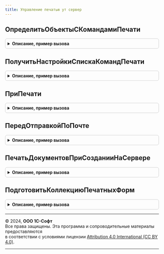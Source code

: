 ```yaml
---
title: Управление печатью ут сервер
---
```



## ОпределитьОбъектыСКомандамиПечати
<details style="margin: 1em 0; padding: 0.5em; border: 1px solid #ccc; border-radius: 6px;">

<summary style="font-weight: bold; cursor: pointer;">Описание, пример вызова</summary>

```bsl

// см. УправлениеПечатьюПереопределяемый.ПриОпределенииОбъектовСКомандамиПечати
Процедура ОпределитьОбъектыСКомандамиПечати(СписокОбъектов) Экспорт
```

Пример вызова
```bsl
УправлениеПечатьюУТСервер.ОпределитьОбъектыСКомандамиПечати(СписокОбъектов) 
```
</details>

## ПолучитьНастройкиСпискаКомандПечати
<details style="margin: 1em 0; padding: 0.5em; border: 1px solid #ccc; border-radius: 6px;">

<summary style="font-weight: bold; cursor: pointer;">Описание, пример вызова</summary>

```bsl

// см. УправлениеПечатьюПереопределяемый.ПриПолученииНастроекСпискаКомандПечати
Процедура ПолучитьНастройкиСпискаКомандПечати(НастройкиСписка) Экспорт
```

Пример вызова
```bsl
УправлениеПечатьюУТСервер.ПолучитьНастройкиСпискаКомандПечати(НастройкиСписка) 
```
</details>

## ПриПечати
<details style="margin: 1em 0; padding: 0.5em; border: 1px solid #ccc; border-radius: 6px;">

<summary style="font-weight: bold; cursor: pointer;">Описание, пример вызова</summary>

```bsl

// cм. УправлениеПечатьюПереопределяемый.ПриПечати
Процедура ПриПечати(МассивОбъектов, ПараметрыПечати, КоллекцияПечатныхФорм, ОбъектыПечати, ПараметрыВывода) Экспорт
```

Пример вызова
```bsl
УправлениеПечатьюУТСервер.ПриПечати(МассивОбъектов, ПараметрыПечати, КоллекцияПечатныхФорм, ОбъектыПечати, ПараметрыВывода) 
```
</details>

## ПередОтправкойПоПочте
<details style="margin: 1em 0; padding: 0.5em; border: 1px solid #ccc; border-radius: 6px;">

<summary style="font-weight: bold; cursor: pointer;">Описание, пример вызова</summary>

```bsl

// cм. УправлениеПечатьюПереопределяемый.ПередОтправкойПоПочте
Процедура ПередОтправкойПоПочте(ПараметрыОтправки, ПараметрыВывода, ОбъектыПечати, ПечатныеФормы) Экспорт
```

Пример вызова
```bsl
УправлениеПечатьюУТСервер.ПередОтправкойПоПочте(ПараметрыОтправки, ПараметрыВывода, ОбъектыПечати, ПечатныеФормы) 
```
</details>

## ПечатьДокументовПриСозданииНаСервере
<details style="margin: 1em 0; padding: 0.5em; border: 1px solid #ccc; border-radius: 6px;">

<summary style="font-weight: bold; cursor: pointer;">Описание, пример вызова</summary>

```bsl

// см. УправлениеПечатьюПереопределяемый.ПечатьДокументовПриСозданииНаСервере
Процедура ПечатьДокументовПриСозданииНаСервере(Форма, Отказ, СтандартнаяОбработка) Экспорт
```

Пример вызова
```bsl
УправлениеПечатьюУТСервер.ПечатьДокументовПриСозданииНаСервере(Форма, Отказ, СтандартнаяОбработка) 
```
</details>

## ПодготовитьКоллекциюПечатныхФорм
<details style="margin: 1em 0; padding: 0.5em; border: 1px solid #ccc; border-radius: 6px;">

<summary style="font-weight: bold; cursor: pointer;">Описание, пример вызова</summary>

```bsl

// Конструктор для параметра КоллекцияПечатныхФорм процедуры Печать.
//
// Параметры:
//  ИменаМакетов - Строка - Имена макетов
//
// Возвращаемое значение:
//  ТаблицаЗначений - пустая коллекция печатных форм:
//   * ИмяМакета - Строка - идентификатор печатной формы;
//   * ИмяВРЕГ - Строка - идентификатор в верхнем регистре символов для быстрого поиска;
//   * СинонимМакета - Строка - представление печатной формы;
//   * ТабличныйДокумент - ТабличныйДокумент - печатная форма;
//   * Экземпляров - Число - количество копий, которое необходимо вывести на печать;
//   * Картинка - Картинка - (не используется);
//   * ПолныйПутьКМакету - Строка - используется для быстрого перехода к редактированию макета печатной формы;
//   * ИмяФайлаПечатнойФормы - Строка - имя файла;
//                           - Соответствие - имена файлов для каждого объекта:
//                              ** Ключ - ЛюбаяСсылка - ссылка на объект печати;
//                              ** Значение - Строка - имя файла;
//   * ОфисныеДокументы - Соответствие - коллекция печатных форм в формате офисных документов:
//                         ** Ключ - Строка - адрес во временном хранилище двоичных данных печатной формы;
//                         ** Значение - Строка - имя файла печатной формы.
Функция ПодготовитьКоллекциюПечатныхФорм(Знач ИменаМакетов) Экспорт
```

Пример вызова
```bsl
Результат = УправлениеПечатьюУТСервер.ПодготовитьКоллекциюПечатныхФорм(ИменаМакетов) 
```
</details>

---

© 2024, **ООО 1С-Софт**  
Все права защищены. Эта программа и сопроводительные материалы предоставляются  
в соответствии с условиями лицензии [Attribution 4.0 International (CC BY 4.0)](https://creativecommons.org/licenses/by/4.0/legalcode).

---
